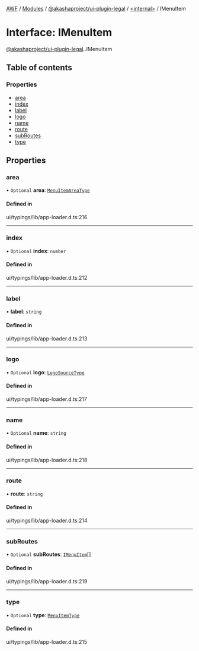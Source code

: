 [AWF](../README.md) / [Modules](../modules.md) / [@akashaproject/ui-plugin-legal](../modules/akashaproject_ui_plugin_legal.md) / [<internal\>](../modules/akashaproject_ui_plugin_legal._internal_.md) / IMenuItem

# Interface: IMenuItem

[@akashaproject/ui-plugin-legal](../modules/akashaproject_ui_plugin_legal.md).[<internal>](../modules/akashaproject_ui_plugin_legal._internal_.md).IMenuItem

## Table of contents

### Properties

- [area](akashaproject_ui_plugin_legal._internal_.IMenuItem.md#area)
- [index](akashaproject_ui_plugin_legal._internal_.IMenuItem.md#index)
- [label](akashaproject_ui_plugin_legal._internal_.IMenuItem.md#label)
- [logo](akashaproject_ui_plugin_legal._internal_.IMenuItem.md#logo)
- [name](akashaproject_ui_plugin_legal._internal_.IMenuItem.md#name)
- [route](akashaproject_ui_plugin_legal._internal_.IMenuItem.md#route)
- [subRoutes](akashaproject_ui_plugin_legal._internal_.IMenuItem.md#subroutes)
- [type](akashaproject_ui_plugin_legal._internal_.IMenuItem.md#type)

## Properties

### area

• `Optional` **area**: [`MenuItemAreaType`](../enums/akashaproject_ui_plugin_legal._internal_.MenuItemAreaType.md)

#### Defined in

ui/typings/lib/app-loader.d.ts:216

___

### index

• `Optional` **index**: `number`

#### Defined in

ui/typings/lib/app-loader.d.ts:212

___

### label

• **label**: `string`

#### Defined in

ui/typings/lib/app-loader.d.ts:213

___

### logo

• `Optional` **logo**: [`LogoSourceType`](akashaproject_ui_plugin_legal._internal_.LogoSourceType.md)

#### Defined in

ui/typings/lib/app-loader.d.ts:217

___

### name

• `Optional` **name**: `string`

#### Defined in

ui/typings/lib/app-loader.d.ts:218

___

### route

• **route**: `string`

#### Defined in

ui/typings/lib/app-loader.d.ts:214

___

### subRoutes

• `Optional` **subRoutes**: [`IMenuItem`](akashaproject_ui_plugin_legal._internal_.IMenuItem.md)[]

#### Defined in

ui/typings/lib/app-loader.d.ts:219

___

### type

• `Optional` **type**: [`MenuItemType`](../enums/akashaproject_ui_plugin_legal._internal_.MenuItemType.md)

#### Defined in

ui/typings/lib/app-loader.d.ts:215
